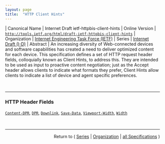 ```yaml
---
layout: page
title:  "HTTP Client Hints"
---
```


| Canonical Name | Internet Draft ietf-httpbis-client-hints
| Online Version | [`http://tools.ietf.org/html/draft-ietf-httpbis-client-hints`](http://tools.ietf.org/html/draft-ietf-httpbis-client-hints)
| Organization | [Internet Engineering Task Force (IETF)](..)
| Series | [Internet Draft (I-D)](.)
| Abstract | An increasing diversity of Web-connected devices and software capabilities has created a need to deliver optimized content for each device. This specification defines a set of HTTP request header fields, colloquially known as Client Hints, to address this. They are intended to be used as input to proactive content negotiation; just as the Accept header allows clients to indicate what formats they prefer, Client Hints allow clients to indicate a list of device and agent specific preferences.

<br/>
<hr/>

### HTTP Header Fields

[`Content-DPR`](/concepts/http-header/Content-DPR "The &#34;Content-DPR&#34; header field is a number that indicates the ratio between physical pixels over CSS px of the selected image response."), [`DPR`](/concepts/http-header/DPR "The &#34;DPR&#34; header field is a number that, in requests, indicates the client's current Device Pixel Ratio (DPR), which is the ratio of physical pixels over CSS px of the layout viewport on the device."), [`Downlink`](/concepts/http-header/Downlink "The &#34;Downlink&#34; header field is a number that, in requests, indicates the client's maximum downlink speed in megabits per second (Mbps), as defined by the &#34;downlinkMax&#34; attribute in the W3C Network Information API."), [`Save-Data`](/concepts/http-header/Save-Data "The &#34;Save-Data&#34; header field is a token that, in requests, indicates client's preference for reduced data usage, due to high transfer costs, slow connection speeds, or other reasons."), [`Viewport-Width`](/concepts/http-header/Viewport-Width "The &#34;Viewport-Width&#34; header field is a number that, in requests, indicates the layout viewport width in CSS px."), [`Width`](/concepts/http-header/Width "The &#34;Width&#34; header field is a number that, in requests, indicates the resource width in physical px (i.e. intrinsic size of an image).")



<br/>
<hr/>

<p style="text-align: right">Return to ( <a href="./">Series</a> | <a href="../">Organization</a> | <a href="../../">all Specifications</a> )</p>